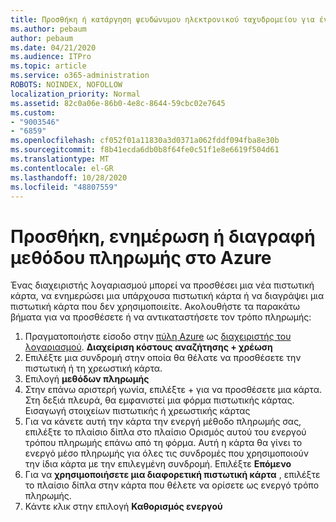 ```yaml
---
title: Προσθήκη ή κατάργηση ψευδώνυμου ηλεκτρονικού ταχυδρομείου για ένα χρήστη
ms.author: pebaum
author: pebaum
ms.date: 04/21/2020
ms.audience: ITPro
ms.topic: article
ms.service: o365-administration
ROBOTS: NOINDEX, NOFOLLOW
localization_priority: Normal
ms.assetid: 82c0a06e-86b0-4e8c-8644-59cbc02e7645
ms.custom:
- "9003546"
- "6859"
ms.openlocfilehash: cf052f01a11830a3d0371a062fddf094fba8e30b
ms.sourcegitcommit: f8b41ecda6db0b8f64fe0c51f1e8e6619f504d61
ms.translationtype: MT
ms.contentlocale: el-GR
ms.lasthandoff: 10/28/2020
ms.locfileid: "48807559"
---
```

# <a name="add-update-or-delete-payment-method-in-azure"></a>Προσθήκη, ενημέρωση ή διαγραφή μεθόδου πληρωμής στο Azure

Ένας διαχειριστής λογαριασμού μπορεί να προσθέσει μια νέα πιστωτική κάρτα, να ενημερώσει μια υπάρχουσα πιστωτική κάρτα ή να διαγράψει μια πιστωτική κάρτα που δεν χρησιμοποιείτε. Ακολουθήστε τα παρακάτω βήματα για να προσθέσετε ή να αντικαταστήσετε τον τρόπο πληρωμής:

1. Πραγματοποιήστε είσοδο στην [πύλη Azure](https://portal.azure.com/) ως [διαχειριστής του λογαριασμού](https://docs.microsoft.com/azure/billing/billing-subscription-transfer?WT.mc_id=Portal-Microsoft_Azure_Support#whoisaa). **Διαχείριση κόστους αναζήτησης + χρέωση**
2. Επιλέξτε μια συνδρομή στην οποία θα θέλατε να προσθέσετε την πιστωτική ή τη χρεωστική κάρτα.
3. Επιλογή **μεθόδων πληρωμής**
4. Στην επάνω αριστερή γωνία, επιλέξτε + για να προσθέσετε μια κάρτα. Στη δεξιά πλευρά, θα εμφανιστεί μια φόρμα πιστωτικής κάρτας. Εισαγωγή στοιχείων πιστωτικής ή χρεωστικής κάρτας
5. Για να κάνετε αυτή την κάρτα την ενεργή μέθοδο πληρωμής σας, επιλέξτε το πλαίσιο δίπλα στο πλαίσιο Ορισμός αυτού του ενεργού τρόπου πληρωμής επάνω από τη φόρμα. Αυτή η κάρτα θα γίνει το ενεργό μέσο πληρωμής για όλες τις συνδρομές που χρησιμοποιούν την ίδια κάρτα με την επιλεγμένη συνδρομή. Επιλέξτε **Επόμενο**
6. Για να **χρησιμοποιήσετε μια διαφορετική πιστωτική κάρτα** , επιλέξτε το πλαίσιο δίπλα στην κάρτα που θέλετε να ορίσετε ως ενεργό τρόπο πληρωμής.
7. Κάντε κλικ στην επιλογή **Καθορισμός ενεργού**
